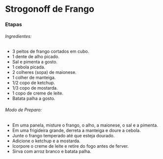 # Strogonoff de Frango

### Etapas

###### Ingredientes:

- 3 peitos de frango cortados em cubo.
- 1 dente de alho picado.
- Sal e pimenta a gosto.
- 1 cebola picada.
- 2 colheres (sopa) de maionese. 
- 1 colher de manteiga. 
- 1/2 copo de ketchup. 
- 1/3 copo de mostarda.
- 1 copo de creme de leite. 
- Batata palha a gosto.


###### Modo de Preparo:

- Em uma panela, misture o frango, o alho, a maionese, o sal e a pimenta.
- Em uma frigideira grande, derreta a manteiga e doure a cebola.
- Junte o frango temperado até que esteja dourado.
- Adicione o ketchup e a mostarda.
- Icorpore o creme de leite e retire do fogo antes de ferver.
- Sirva com arroz branco e batata palha.
